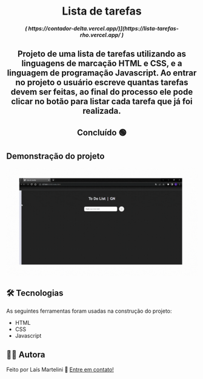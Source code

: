 <h1 align="center">Lista de tarefas</h1>

<h5 align= "center">( https://contador-delta.vercel.app/)](https://lista-tarefas-rho.vercel.app/ )</h5>

<h2 align="center">
    Projeto de uma lista de tarefas utilizando as linguagens de marcação HTML e CSS, e a linguagem de programação Javascript. Ao entrar no projeto o usuário escreve quantas tarefas devem ser feitas, ao final do processo ele pode clicar no botão para listar cada tarefa que já foi realizada.
</h2>

<h2 align="center"> 
	Concluído 🟢
</h2>

<h2> 
	Demonstração do projeto
</h2>
<img src="imagens/lista-de-tarefas.gif" alt="Demonstração do projeto">

<h2> 
	 🛠 Tecnologias
</h2>

As seguintes ferramentas foram usadas na construção do projeto:

- HTML
- CSS
- Javascript


## 👩🏻 Autora

Feito por Laís Martelini 👋 [Entre em contato!](https://www.linkedin.com/in/la%C3%ADs-martelini-12ab66226/)
